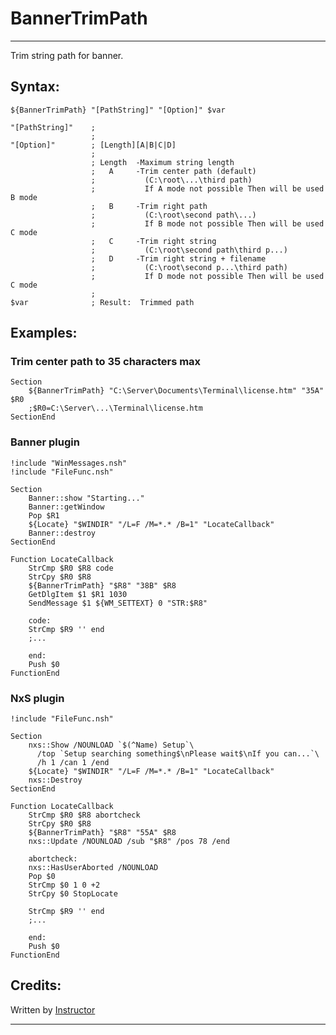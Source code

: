 # BannerTrimPath

---

Trim string path for banner.

## Syntax:

	${BannerTrimPath} "[PathString]" "[Option]" $var

	"[PathString]"    ;
	                  ;
	"[Option]"        ; [Length][A|B|C|D]
	                  ;
	                  ; Length  -Maximum string length
	                  ;   A     -Trim center path (default)
	                  ;           (C:\root\...\third path) 
	                  ;           If A mode not possible Then will be used B mode
	                  ;   B     -Trim right path
	                  ;           (C:\root\second path\...)
	                  ;           If B mode not possible Then will be used C mode
	                  ;   C     -Trim right string
	                  ;           (C:\root\second path\third p...)
	                  ;   D     -Trim right string + filename
	                  ;           (C:\root\second p...\third path)
	                  ;           If D mode not possible Then will be used C mode
	                  ;
	$var              ; Result:  Trimmed path

## Examples:

### Trim center path to 35 characters max

	Section
		${BannerTrimPath} "C:\Server\Documents\Terminal\license.htm" "35A" $R0
		;$R0=C:\Server\...\Terminal\license.htm
	SectionEnd

### Banner plugin

	!include "WinMessages.nsh"
	!include "FileFunc.nsh"

	Section
		Banner::show "Starting..."
		Banner::getWindow
		Pop $R1
		${Locate} "$WINDIR" "/L=F /M=*.* /B=1" "LocateCallback"
		Banner::destroy
	SectionEnd

	Function LocateCallback
		StrCmp $R0 $R8 code
		StrCpy $R0 $R8
		${BannerTrimPath} "$R8" "38B" $R8
		GetDlgItem $1 $R1 1030
		SendMessage $1 ${WM_SETTEXT} 0 "STR:$R8"

		code:
		StrCmp $R9 '' end
		;...

		end:
		Push $0
	FunctionEnd

### NxS plugin

	!include "FileFunc.nsh"

	Section
		nxs::Show /NOUNLOAD `$(^Name) Setup`\
		  /top `Setup searching something$\nPlease wait$\nIf you can...`\
		  /h 1 /can 1 /end
		${Locate} "$WINDIR" "/L=F /M=*.* /B=1" "LocateCallback"
		nxs::Destroy
	SectionEnd

	Function LocateCallback
		StrCmp $R0 $R8 abortcheck
		StrCpy $R0 $R8
		${BannerTrimPath} "$R8" "55A" $R8
		nxs::Update /NOUNLOAD /sub "$R8" /pos 78 /end

		abortcheck:
		nxs::HasUserAborted /NOUNLOAD
		Pop $0
		StrCmp $0 1 0 +2
		StrCpy $0 StopLocate

		StrCmp $R9 '' end
		;...

		end:
		Push $0
	FunctionEnd

## Credits:

Written by [Instructor][1]

---

[1]: http://nsis.sourceforge.net/User:Instructor